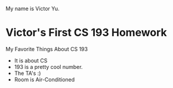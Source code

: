

My name is Victor Yu.

# Victor's First CS 193 Homework

My Favorite Things About CS 193
- It is about CS
- 193 is a pretty cool number.
- The TA's :)
- Room is Air-Conditioned
